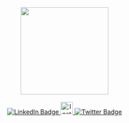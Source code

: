 <div id="header" align="center">
  <img src="https://media.giphy.com/media/v1.Y2lkPTc5MGI3NjExOTI2NWM5NmNmM2UyZjRkYzllOWMyMzVlNGRlYWU1NDYyZGY0NTgwOSZjdD1z/M9gbBd9nbDrOTu1Mqx/giphy.gif" width="200"/>
</div>
<br/>
<div id="badges" align="center">
  <a target="_blank" href="https://www.linkedin.com/in/y%C3%BCksel%C3%B6zt%C3%BCrk/">
    <img src="https://img.shields.io/badge/LinkedIn-black?style=for-the-badge&logo=linkedin&logoColor=white" alt="LinkedIn Badge"/>
  </a>
   <a target="_blank" href="https://www.instagram.com/ykslztrkkk/">
    <img  height="28" src="https://img.shields.io/badge/Instagram-black?logo=instagram&logoColor=white" alt="Instagram Badge"/>
  </a>
  <a target="_blank" href="https://twitter.com/ykslztrkk">
    <img src="https://img.shields.io/badge/Twitter-black?style=for-the-badge&logo=twitter&logoColor=white" alt="Twitter Badge"/>
  </a>
</div>

